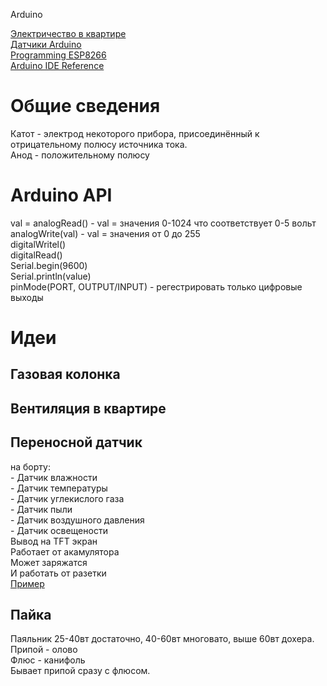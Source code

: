 
Arduino

[Электричество в квартире](/web/20210123174052/http://wiki.n5g.ru/elektricestvo-v-kvartire)  
[Датчики Arduino](/web/20210123174052/http://wiki.n5g.ru/datciki-arduino)  
[Programming ESP8266](/web/20210123174052/http://wiki.n5g.ru/programming-esp8266)  
[Arduino IDE Reference](https://web.archive.org/web/20210123174052/https://www.arduino.cc/en/Reference/HomePage)

Общие сведения
==============

Катот - электрод некоторого прибора, присоединённый к отрицательному полюсу источника тока.  
Анод - положительному полюсу

Arduino API
===========

val = analogRead() - val = значения 0-1024 что соответствует 0-5 вольт  
analogWrite(val) - val = значения от 0 до 255  
digitalWritel()  
digitalRead()  
Serial.begin(9600)  
Serial.println(value)  
pinMode(PORT, OUTPUT/INPUT) - регестрировать только цифровые выходы

Идеи
====

Газовая колонка
---------------

Вентиляция в квартире
---------------------

Переносной датчик
-----------------

на борту:  
\- Датчик влажности  
\- Датчик температуры  
\- Датчик углекислого газа  
\- Датчик пыли  
\- Датчик воздушного давления  
\- Датчик освещености  
Вывод на TFT экран  
Работает от акамулятора  
Может заряжатся  
И работать от разетки  
[Пример](https://web.archive.org/web/20210123174052/http://g02.a.alicdn.com/kf/HTB1ulhBKVXXXXcCXVXXq6xXFXXXs/Household-PM2-5-detector-air-quality-monitoring-PM2-5-dust-haze-measuring-sensor-TFT-LCD-G3.jpg)

Пайка
-----

Паяльник 25-40вт достаточно, 40-60вт многовато, выше 60вт дохера.  
Припой - олово  
Флюс - канифоль  
Бывает припой сразу с флюсом.
